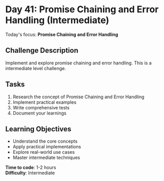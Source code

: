 # Day 41: Promise Chaining and Error Handling (Intermediate)

Today's focus: **Promise Chaining and Error Handling**

## Challenge Description
Implement and explore promise chaining and error handling. This is a intermediate level challenge.

## Tasks
1. Research the concept of Promise Chaining and Error Handling
2. Implement practical examples
3. Write comprehensive tests
4. Document your learnings

## Learning Objectives
- Understand the core concepts
- Apply practical implementations
- Explore real-world use cases
- Master intermediate techniques

**Time to code**: 1-2 hours  
**Difficulty**: Intermediate